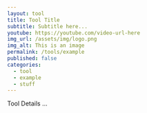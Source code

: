 ```yaml
---
layout: tool
title: Tool Title
subtitle: Subtitle here...
youtube: https://youtube.com/video-url-here
img_url: /assets/img/logo.png
img_alt: This is an image
permalink: /tools/example
published: false
categories:
  - tool
  - example
  - stuff
---
```


Tool Details ...
